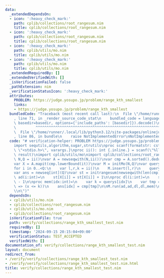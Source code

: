 ```yaml
---
data:
  _extendedDependsOn:
  - icon: ':heavy_check_mark:'
    path: cplib/collections/root_rangesum.nim
    title: cplib/collections/root_rangesum.nim
  - icon: ':heavy_check_mark:'
    path: cplib/collections/root_rangesum.nim
    title: cplib/collections/root_rangesum.nim
  - icon: ':heavy_check_mark:'
    path: cplib/utils/mo.nim
    title: cplib/utils/mo.nim
  - icon: ':heavy_check_mark:'
    path: cplib/utils/mo.nim
    title: cplib/utils/mo.nim
  _extendedRequiredBy: []
  _extendedVerifiedWith: []
  _isVerificationFailed: false
  _pathExtension: nim
  _verificationStatusIcon: ':heavy_check_mark:'
  attributes:
    PROBLEM: https://judge.yosupo.jp/problem/range_kth_smallest
    links:
    - https://judge.yosupo.jp/problem/range_kth_smallest
  bundledCode: "Traceback (most recent call last):\n  File \"/home/runner/.local/lib/python3.12/site-packages/onlinejudge_verify/documentation/build.py\"\
    , line 71, in _render_source_code_stat\n    bundled_code = language.bundle(stat.path,\
    \ basedir=basedir, options={'include_paths': [basedir]}).decode()\n          \
    \         ^^^^^^^^^^^^^^^^^^^^^^^^^^^^^^^^^^^^^^^^^^^^^^^^^^^^^^^^^^^^^^^^^^^^^^^^^^^^^^^^^\n\
    \  File \"/home/runner/.local/lib/python3.12/site-packages/onlinejudge_verify/languages/nim.py\"\
    , line 86, in bundle\n    raise NotImplementedError\nNotImplementedError\n"
  code: "# verification-helper: PROBLEM https://judge.yosupo.jp/problem/range_kth_smallest\n\
    import sequtils,algorithm,sugar,strutils\nproc scanf(formatstr: cstring){.header:\
    \ \"<stdio.h>\", varargs.}\nproc ii(): int {.inline.} = scanf(\"%lld\\n\", addr\
    \ result)\nimport cplib/utils/mo\nimport cplib/collections/root_rangesum\n\nvar\
    \ N,Q = ii()\nvar A = newseqwith(N,ii())\nvar cmp = A.sorted().deduplicate(true)\n\
    var X = A.mapit(cmp.lowerBound(it))\nvar M = initMo(N,Q)\nvar querys : seq[int]\n\
    for i in 0..<Q:\n    var l,r,k = ii()\n    M.insert(l,r)\n    querys.add(k)\n\
    var ans = newseq[int](Q)\nvar st = initrangesum(newseqwith(len(cmp),0))\n\nproc\
    \ ad(i:int)=\n    st[X[i]] = st[X[i]] + 1\n\nproc dl(i:int)=\n    st[X[i]] = st[X[i]]\
    \ - 1\n\nproc mem(idx:int)=\n    var k = querys[idx]\n    var tmp = st.max_right(0,(x:int)\
    \ => (x <= k))\n    ans[idx] = cmp[tmp]\n\nM.run(ad,ad,dl,dl,mem)\n\necho ans.join(\"\
    \\n\")"
  dependsOn:
  - cplib/utils/mo.nim
  - cplib/collections/root_rangesum.nim
  - cplib/utils/mo.nim
  - cplib/collections/root_rangesum.nim
  isVerificationFile: true
  path: verify/collections/range_kth_smallest_test.nim
  requiredBy: []
  timestamp: '2024-09-15 20:15:04+09:00'
  verificationStatus: TEST_ACCEPTED
  verifiedWith: []
documentation_of: verify/collections/range_kth_smallest_test.nim
layout: document
redirect_from:
- /verify/verify/collections/range_kth_smallest_test.nim
- /verify/verify/collections/range_kth_smallest_test.nim.html
title: verify/collections/range_kth_smallest_test.nim
---
```

